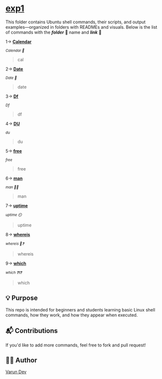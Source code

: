 # <ins>exp1</ins>
This folder contains Ubuntu shell commands, their scripts, and output examples—organized in folders with READMEs and visuals.
Below is the list of commands with the ***folder*** 📂 name and ***link*** 🔗 

1-> [__<ins>Calendar</ins>__](https://github.com/varundevs/ubuntu-linux/tree/main/calendar)

<sub>*Calendar 📅*</sub>
> cal

2-> [__<ins>Date</ins>__](https://github.com/varundevs/ubuntu-linux/tree/main/date)

<sub>*Date 📅*</sub>
> date

3-> [__<ins>Df</ins>__](https://github.com/varundevs/ubuntu-linux/tree/main/df)

<sub>*Df*</sub>
> df

4-> [__<ins>DU</ins>__](https://github.com/varundevs/ubuntu-linux/tree/main/du)

<sub>*du*</sub>
> du

5-> [__<ins>free</ins>__](https://github.com/varundevs/ubuntu-linux/tree/main/free)

<sub>*free*</sub>
> free

6-> [__<ins>man</ins>__](https://github.com/varundevs/ubuntu-linux/tree/main/man)

<sub>*man 🧍‍♀️*</sub>
> man

7-> [__<ins>uptime</ins>__](https://github.com/varundevs/ubuntu-linux/tree/main/uptime)

<sub>*uptime ⏲️*</sub>

> uptime

8-> [__<ins>whereis</ins>__](https://github.com/varundevs/ubuntu-linux/tree/main/whereis)

<sub>*whereis 📍❓*</sub>

> whereis

9-> [__<ins>which</ins>__](https://github.com/varundevs/ubuntu-linux/tree/main/which)

<sub>*which ❓❗❓*</sub>

> which

## 💡 Purpose

This repo is intended for beginners and students learning basic Linux shell commands, how they work, and how they appear when executed.

## 📬 Contributions

If you'd like to add more commands, feel free to fork and pull request!

## 🧑‍💻 Author

[Varun Dev](https://github.com/varundevs)
